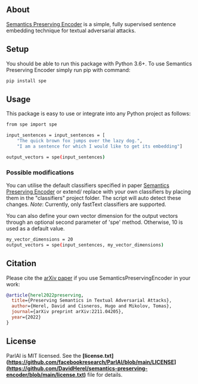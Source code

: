 ## About
[Semantics Preserving Encoder](https://arxiv.org/abs/2211.04205) is a simple, fully supervised sentence embedding technique for textual adversarial attacks.

## Setup
You should be able to run this package with Python 3.6+. To use Semantics Preserving Encoder simply run pip with command:
``` sh
pip install spe
```

## Usage
This package is easy to use or integrate into any Python project as follows:
``` sh
from spe import spe

input_sentences = input_sentences = [
    "The quick brown fox jumps over the lazy dog.",
    "I am a sentence for which I would like to get its embedding"]

output_vectors = spe(input_sentences)
```
### Possible modifications
You can utilise the default classifiers specified in paper [Semantics Preserving Encoder](https://arxiv.org/abs/2211.04205) or extend/ replace with your own classifiers by placing them in the "classifiers" project folder. The script will auto detect these changes. *Note*: Currently, only fastText classifiers are supported.

You can also define your own vector dimension for the output vectors through an optional second parameter of 'spe' method. Otherwise, 10 is used as a default value.
``` sh
my_vector_dimensions = 20
output_vectors = spe(input_sentences, my_vector_dimensions)
```

## Citation

Please cite the [arXiv paper](https://arxiv.org/abs/2211.04205) if you use SemanticsPreservingEncoder in your work:

```bibtex
@article{herel2022preserving,
  title={Preserving Semantics in Textual Adversarial Attacks},
  author={Herel, David and Cisneros, Hugo and Mikolov, Tomas},
  journal={arXiv preprint arXiv:2211.04205},
  year={2022}
}

```

## License
ParlAI is MIT licensed. See the **[license.txt](https://github.com/facebookresearch/ParlAI/blob/main/LICENSE](https://github.com/DavidHerel/semantics-preserving-encoder/blob/main/license.txt)** file for details.
